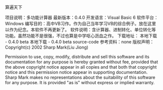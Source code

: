 算遍天下

项目说明：多功能计算器
最新版本：0.4.0
开发语言：Visual Basic 6
软件平台：Windows
编写目的：高中VB习作。作为自己当年学习VB的综合例子。放在这里以作为纪念。本软件不再更新了。
软件说明：含计算器、进制转化、单位转化等功能。虽然功能不是很强，不过也算是中学呕心沥血之作。
下载地址：
本地下载 - 0.4.0 beta
本地下载 - 0.4.0 beta source-code
参考资料：none
版权声明：
Copyright(c) 2002 Sharp Mark(Liu Jiong)

Permission to use, copy, modify, distribute and sell this software and its documentation for any purpose is hereby granted without fee, provided that the above copyright notice appear in all copies and that both that copyright notice and this permission notice appear in supporting documentation. Sharp Mark makes no representations about the suitability of this software for any purpose. It is provided "as is" without express or implied warranty.